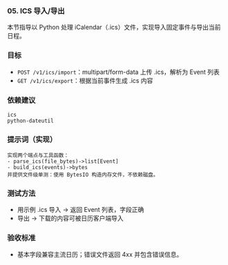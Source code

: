 ### 05. ICS 导入/导出

本节指导以 Python 处理 iCalendar（.ics）文件，实现导入固定事件与导出当前日程。

### 目标

- `POST /v1/ics/import`：multipart/form-data 上传 .ics，解析为 Event 列表
- `GET /v1/ics/export`：根据当前事件生成 .ics 内容

### 依赖建议

```
ics
python-dateutil
```

### 提示词（实现）

```
实现两个端点与工具函数：
- parse_ics(file_bytes)->list[Event]
- build_ics(events)->bytes
并提供文件级单测：使用 BytesIO 构造内存文件，不依赖磁盘。
```

### 测试方法

- 用示例 .ics 导入 → 返回 Event 列表，字段正确
- 导出 → 下载的内容可被日历客户端导入

### 验收标准

- 基本字段兼容主流日历；错误文件返回 4xx 并包含错误信息。


